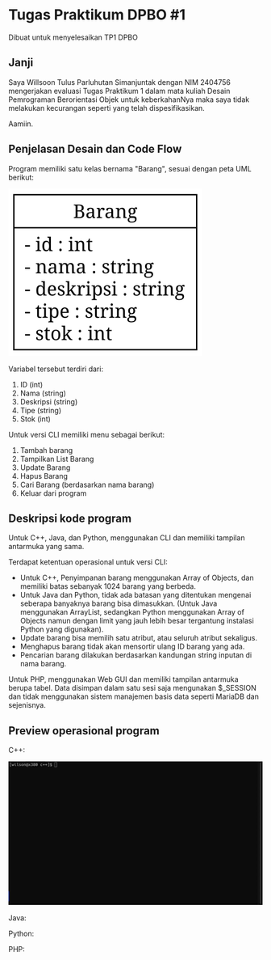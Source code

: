 # Tugas Praktikum DPBO #1

Dibuat untuk menyelesaikan TP1 DPBO

## Janji

Saya Willsoon Tulus Parluhutan Simanjuntak dengan NIM 2404756 mengerjakan evaluasi Tugas Praktikum 1 dalam mata kuliah Desain Pemrograman Berorientasi Objek untuk keberkahanNya maka saya tidak melakukan kecurangan seperti yang telah dispesifikasikan. 

Aamiin.

## Penjelasan Desain dan Code Flow

Program memiliki satu kelas bernama "Barang", sesuai dengan peta UML berikut:

![Peta UML untuk kelas Barang](docs/uml_class_barang.svg)

Variabel tersebut terdiri dari:

1. ID (int)
2. Nama (string)
3. Deskripsi (string)
4. Tipe (string)
5. Stok (int)

Untuk versi CLI memiliki menu sebagai berikut:

1. Tambah barang
2. Tampilkan List Barang
3. Update Barang
4. Hapus Barang
5. Cari Barang (berdasarkan nama barang)
0. Keluar dari program

## Deskripsi kode program

Untuk C++, Java, dan Python, menggunakan CLI dan memiliki tampilan antarmuka yang sama. 

Terdapat ketentuan operasional untuk versi CLI:

- Untuk C++, Penyimpanan barang menggunakan Array of Objects, dan memiliki batas sebanyak 1024 barang yang berbeda.
- Untuk Java dan Python, tidak ada batasan yang ditentukan mengenai seberapa banyaknya barang bisa dimasukkan. (Untuk Java menggunakan ArrayList, sedangkan Python menggunakan Array of Objects namun dengan limit yang jauh lebih besar tergantung instalasi Python yang digunakan).
- Update barang bisa memilih satu atribut, atau seluruh atribut sekaligus.
- Menghapus barang tidak akan mensortir ulang ID barang yang ada.
- Pencarian barang dilakukan berdasarkan kandungan string inputan di nama barang.

Untuk PHP, menggunakan Web GUI dan memiliki tampilan antarmuka berupa tabel. Data disimpan dalam satu sesi saja mengunakan $_SESSION dan tidak menggunakan sistem manajemen basis data seperti MariaDB dan sejenisnya.

## Preview operasional program

C++:

![Preview C++](docs/preview_cplusplus.webp)

Java:

Python:

PHP:
